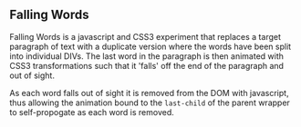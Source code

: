 ## Falling Words

Falling Words is a javascript and CSS3 experiment that replaces a target paragraph of text with a duplicate version where the words have been split into individual DIVs. The last word in the paragraph is then animated with CSS3 transformations such that it 'falls' off the end of the paragraph and out of sight.

As each word falls out of sight it is removed from the DOM with javascript, thus allowing the animation bound to the `last-child` of the parent wrapper to self-propogate as each word is removed.
